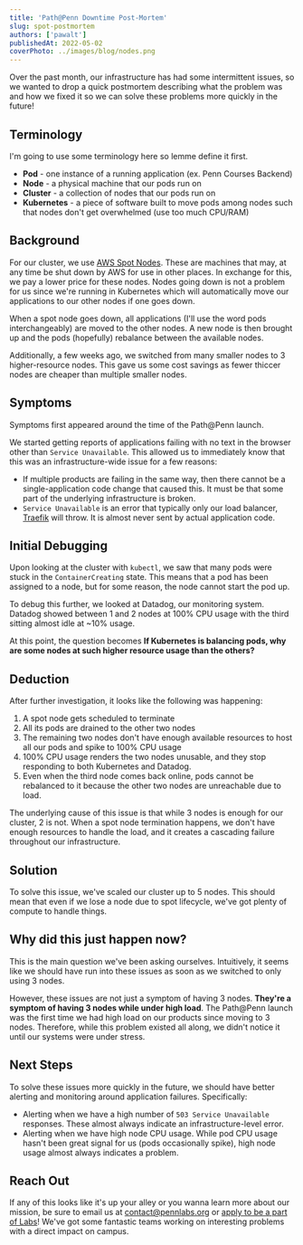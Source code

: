 ```yaml
---
title: 'Path@Penn Downtime Post-Mortem'
slug: spot-postmortem
authors: ['pawalt']
publishedAt: 2022-05-02
coverPhoto: ../images/blog/nodes.png
---
```


Over the past month, our infrastructure has had some intermittent issues, so we wanted to drop a quick postmortem describing what the problem was and how we fixed it so we can solve these problems more quickly in the future!

## Terminology

I'm going to use some terminology here so lemme define it first.

- **Pod** - one instance of a running application (ex. Penn Courses Backend)
- **Node** - a physical machine that our pods run on
- **Cluster** - a collection of nodes that our pods run on
- **Kubernetes** - a piece of software built to move pods among nodes such that nodes don't get overwhelmed (use too much CPU/RAM)

## Background

For our cluster, we use [AWS Spot Nodes](https://aws.amazon.com/ec2/spot/). These are machines that may, at any time be shut down by AWS for use in other places. In exchange for this, we pay a lower price for these nodes. Nodes going down is not a problem for us since we're running in Kubernetes which will automatically move our applications to our other nodes if one goes down.

When a spot node goes down, all applications (I'll use the word pods interchangeably) are moved to the other nodes. A new node is then brought up and the pods (hopefully) rebalance between the available nodes.

Additionally, a few weeks ago, we switched from many smaller nodes to 3 higher-resource nodes. This gave us some cost savings as fewer thiccer nodes are cheaper than multiple smaller nodes.

## Symptoms

Symptoms first appeared around the time of the Path@Penn launch.

We started getting reports of applications failing with no text in the browser other than `Service Unavailable`. This allowed us to immediately know that this was an infrastructure-wide issue for a few reasons:

- If multiple products are failing in the same way, then there cannot be a single-application code change that caused this. It must be that some part of the underlying infrastructure is broken.
- `Service Unavailable` is an error that typically only our load balancer, [Traefik](https://traefik.io/) will throw. It is almost never sent by actual application code.

## Initial Debugging

Upon looking at the cluster with `kubectl`, we saw that many pods were stuck in the `ContainerCreating` state. This means that a pod has been assigned to a node, but for some reason, the node cannot start the pod up.

To debug this further, we looked at Datadog, our monitoring system. Datadog showed between 1 and 2 nodes at 100% CPU usage with the third sitting almost idle at ~10% usage.

At this point, the question becomes **If Kubernetes is balancing pods, why are some nodes at such higher resource usage than the others?**

## Deduction

After further investigation, it looks like the following was happening:

1. A spot node gets scheduled to terminate
2. All its pods are drained to the other two nodes
3. The remaining two nodes don't have enough available resources to host all our pods and spike to 100% CPU usage
4. 100% CPU usage renders the two nodes unusable, and they stop responding to both Kubernetes and Datadog.
5. Even when the third node comes back online, pods cannot be rebalanced to it because the other two nodes are unreachable due to load.

The underlying cause of this issue is that while 3 nodes is enough for our cluster, 2 is not. When a spot node termination happens, we don't have enough resources to handle the load, and it creates a cascading failure throughout our infrastructure.

## Solution

To solve this issue, we've scaled our cluster up to 5 nodes. This should mean that even if we lose a node due to spot lifecycle, we've got plenty of compute to handle things.

## Why did this just happen now?

This is the main question we've been asking ourselves. Intuitively, it seems like we should have run into these issues as soon as we switched to only using 3 nodes.

However, these issues are not just a symptom of having 3 nodes. **They're a symptom of having 3 nodes while under high load**. The Path@Penn launch was the first time we had high load on our products since moving to 3 nodes. Therefore, while this problem existed all along, we didn't notice it until our systems were under stress.

## Next Steps

To solve these issues more quickly in the future, we should have better alerting and monitoring around application failures. Specifically:

- Alerting when we have a high number of `503 Service Unavailable` responses. These almost always indicate an infrastructure-level error.
- Alerting when we have high node CPU usage. While pod CPU usage hasn't been great signal for us (pods occasionally spike), high node usage almost always indicates a problem.

## Reach Out

If any of this looks like it's up your alley or you wanna learn more about our mission, be sure to email us at [contact@pennlabs.org](mailto:contact@pennlabs.org) or [apply to be a part of Labs](https://pennlabs.org/apply)! We've got some fantastic teams working on interesting problems with a direct impact on campus.